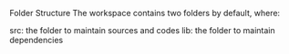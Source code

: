 Folder Structure
The workspace contains two folders by default, where:

src: the folder to maintain sources and codes
lib: the folder to maintain dependencies
